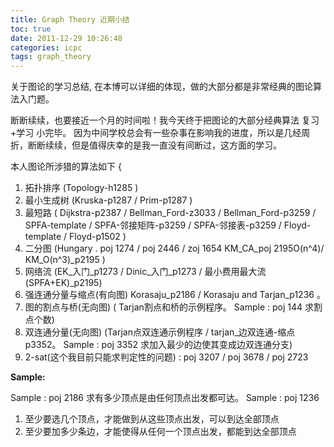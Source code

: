 ```yaml
---
title: Graph Theory 近期小结
toc: true
date: 2011-12-29 10:26:48
categories: icpc
tags: graph_theory
---
```


关于图论的学习总结, 在本博可以详细的体现，做的大部分都是非常经典的图论算法入门题。

<!-- more -->

断断续续，也要接近一个月的时间啦！我今天终于把图论的大部分经典算法 复习+学习 小完毕。 因为中间学校总会有一些杂事在影响我的进度，所以是几经周折，断断续续，但是值得庆幸的是我一直没有间断过，这方面的学习。

本人图论所涉猎的算法如下 {

1. 拓扑排序  (Topology-h1285 )
2. 最小生成树 (Kruska-p1287 / Prim-p1287 )
3. 最短路 ( Dijkstra-p2387 / Bellman_Ford-z3033 / Bellman_Ford-p3259 / SPFA-template / SPFA-邻接矩阵-p3259 / SPFA-邻接表-p3259 / Floyd-template / Floyd-p1502 )
4. 二分图 (Hungary . poj 1274 / poj 2446 / zoj 1654   KM_CA_poj 2195O(n^4)/ KM_O(n^3)_p2195 )
5. 网络流 (EK_入门_p1273 / Dinic_入门_p1273 / 最小费用最大流(SPFA+EK)_p2195)
6. 强连通分量与缩点(有向图) Korasaju_p2186 / Korasaju and Tarjan_p1236 。 
7. 图的割点与桥(无向图)  ( Tarjan割点和桥的示例程序。 Sample : poj 144 求割点个数)
8. 双连通分量(无向图)  (Tarjan点双连通示例程序  / tarjan_边双连通-缩点p3352。  Sample : poj 3352 求加入最少的边使其变成边双连通分支)
9. 2-sat(这个我目前只能求判定性的问题) : poj 3207 / poj 3678 / poj 2723

**Sample:**

Sample : poj 2186 求有多少顶点是由任何顶点出发都可达。 
Sample : poj 1236 

1. 至少要选几个顶点，才能做到从这些顶点出发，可以到达全部顶点 
2. 至少要加多少条边，才能使得从任何一个顶点出发，都能到达全部顶点


     


